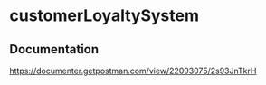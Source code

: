 # customerLoyaltySystem


## Documentation
https://documenter.getpostman.com/view/22093075/2s93JnTkrH
